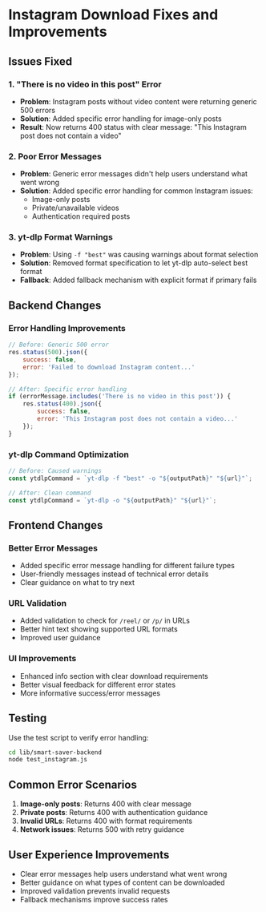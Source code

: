 # Instagram Download Fixes and Improvements

## Issues Fixed

### 1. "There is no video in this post" Error
- **Problem**: Instagram posts without video content were returning generic 500 errors
- **Solution**: Added specific error handling for image-only posts
- **Result**: Now returns 400 status with clear message: "This Instagram post does not contain a video"

### 2. Poor Error Messages
- **Problem**: Generic error messages didn't help users understand what went wrong
- **Solution**: Added specific error handling for common Instagram issues:
  - Image-only posts
  - Private/unavailable videos
  - Authentication required posts

### 3. yt-dlp Format Warnings
- **Problem**: Using `-f "best"` was causing warnings about format selection
- **Solution**: Removed format specification to let yt-dlp auto-select best format
- **Fallback**: Added fallback mechanism with explicit format if primary fails

## Backend Changes

### Error Handling Improvements
```javascript
// Before: Generic 500 error
res.status(500).json({
    success: false,
    error: 'Failed to download Instagram content...'
});

// After: Specific error handling
if (errorMessage.includes('There is no video in this post')) {
    res.status(400).json({
        success: false,
        error: 'This Instagram post does not contain a video...'
    });
}
```

### yt-dlp Command Optimization
```javascript
// Before: Caused warnings
const ytdlpCommand = `yt-dlp -f "best" -o "${outputPath}" "${url}"`;

// After: Clean command
const ytdlpCommand = `yt-dlp -o "${outputPath}" "${url}"`;
```

## Frontend Changes

### Better Error Messages
- Added specific error message handling for different failure types
- User-friendly messages instead of technical error details
- Clear guidance on what to try next

### URL Validation
- Added validation to check for `/reel/` or `/p/` in URLs
- Better hint text showing supported URL formats
- Improved user guidance

### UI Improvements
- Enhanced info section with clear download requirements
- Better visual feedback for different error states
- More informative success/error messages

## Testing

Use the test script to verify error handling:
```bash
cd lib/smart-saver-backend
node test_instagram.js
```

## Common Error Scenarios

1. **Image-only posts**: Returns 400 with clear message
2. **Private posts**: Returns 400 with authentication guidance
3. **Invalid URLs**: Returns 400 with format requirements
4. **Network issues**: Returns 500 with retry guidance

## User Experience Improvements

- Clear error messages help users understand what went wrong
- Better guidance on what types of content can be downloaded
- Improved validation prevents invalid requests
- Fallback mechanisms improve success rates 